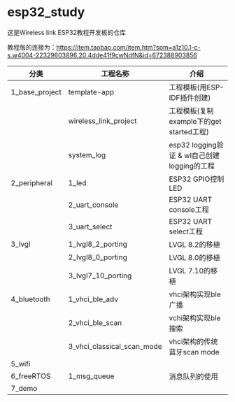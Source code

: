 # esp32_study
这是Wireless link ESP32教程开发板的仓库

教程版的连接为：https://item.taobao.com/item.htm?spm=a1z10.1-c-s.w4004-22329603896.20.4dde41f9cwNdfN&id=672388903856



| 分类           | 工程名称                   | 介绍                                        |
| -------------- | -------------------------- | ------------------------------------------- |
| 1_base_project | template-app               | 工程模板(用ESP-IDF插件创建)                 |
|                | wireless_link_project      | 工程模板(复制example下的get started工程)    |
|                | system_log                 | esp32 logging验证 & wl自己创建logging的工程 |
| 2_peripheral   | 1_led                      | ESP32 GPIO控制LED                           |
|                | 2_uart_console             | ESP32 UART console工程                      |
|                | 3_uart_select              | ESP32 UART select工程                       |
| 3_lvgl         | 1_lvgl8_2_porting          | LVGL 8.2的移植                              |
|                | 2_lvgl8_0_porting          | LVGL 8.0的移植                              |
|                | 3_lvgl7_10_porting         | LVGL 7.10的移植                             |
| 4_bluetooth    | 1_vhci_ble_adv             | vhci架构实现ble广播                         |
|                | 2_vhci_ble_scan            | vchi架构实现ble搜索                         |
|                | 3_vhci_classical_scan_mode | vhci架构的传统蓝牙scan mode                 |
| 5_wifi         |                            |                                             |
| 6_freeRTOS     | 1_msg_queue                | 消息队列的使用                              |
| 7_demo         |                            |                                             |


